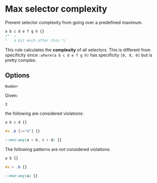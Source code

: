 # Max selector complexity

Prevent selector complexity from going over a predefined maximum.

<!-- prettier-ignore -->
```css
a b c d e f g h {}
/*  ↑
*   a bit much after this */
```

This rule calculates the **complexity** of all selectors. This is different from specificity since `:where(a b c d e f g h)` has specificity `[0, 0, 0]` but is pretty complex.

## Options

`Number`

Given:

`3`

the following are considered violations:

<!-- prettier-ignore -->
```css
a b c d {}
```

<!-- prettier-ignore -->
```css
#a .b [c="d"] {}
```

<!-- prettier-ignore -->
```css
:-moz-any(a > b, c + d) {}
```

The following patterns are _not_ considered violations:

<!-- prettier-ignore -->
```css
a b {}
```

<!-- prettier-ignore -->
```css
#a > .b {}
```

<!-- prettier-ignore -->
```css
:-moz-any(a) {}
```
